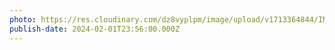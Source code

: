 ```yaml
---
photo: https://res.cloudinary.com/dz8vyplpm/image/upload/v1713364844/IMG_8703_v3ppdn.jpg
publish-date: 2024-02-01T23:56:00.000Z
---
```

